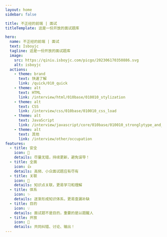 ```yaml
---
layout: home
sidebar: false

title: 不正经的前端 | 面试
titleTemplate: 这是一份开放的面试题库

hero:
  name: 不正经的前端 | 面试
  text: Isboyjc
  tagline: 这是一份开放的面试题库
  image:
    src: https://qiniu.isboyjc.com/picgo/202306170350886.svg
    alt: isboyjc
  actions:
    - theme: brand
      text: 快速了解
      link: /quick/010_quick
    - theme: alt
      text: HTML
      link: /interview/html/010base/010010_stylization
    - theme: alt
      text: CSS
      link: /interview/css/010base/010010_css_load
    - theme: alt
      text: JavaScript
      link: /interview/javascript/core/010base/010010_stronglytype_and_weaklytype
    - theme: alt
      text: 其他
      link: /interview/other/occupation
features:
  - title: 安全
    icon: 🌟
    details: 尽量无错，持续更新，避免误导！
  - title: 全面
    icon: 👍
    details: 高频、小众面试题应有尽有
  - title: 关联
    icon: 🔗
    details: 知识点关联，更易学习和理解
  - title: 体系
    icon: ✨
    details: 逐渐形成知识体系，更易查漏补缺
  - title: 目的
    icon: 💡
    details: 面试题不是目的，重要的是以题醒人
  - title: 开放
    icon: 👀
    details: 共同纠错、讨论、输出！
---
```


<script setup>
import Home from '@theme/components/Home.vue'
</script>

<Home />